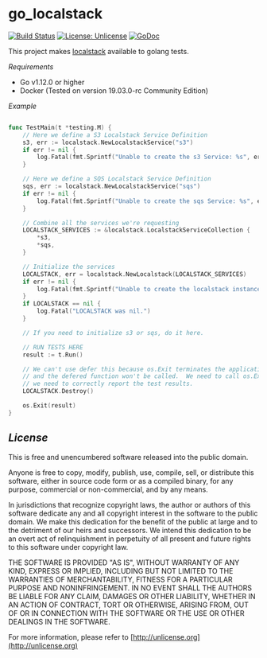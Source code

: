 go_localstack
===

[![Build Status](https://travis-ci.org/mitchelldavis/go_localstack.svg?branch=master)](https://travis-ci.org/mitchelldavis/go_localstack)
[![License: Unlicense](https://img.shields.io/badge/license-Unlicense-blue.svg)](http://unlicense.org/)
[![GoDoc](https://godoc.org/github.com/mitchelldavis/go_localstack/pkg/localstack?status.svg)](https://godoc.org/github.com/mitchelldavis/go_localstack/pkg/localstack)

This project makes [localstack](https://github.com/localstack/localstack) available to golang tests.

*Requirements*

- Go v1.12.0 or higher
- Docker (Tested on version 19.03.0-rc Community Edition)

*Example*

```go

func TestMain(t *testing.M) {
    // Here we define a S3 Localstack Service Definition
    s3, err := localstack.NewLocalstackService("s3")
    if err != nil {
        log.Fatal(fmt.Sprintf("Unable to create the s3 Service: %s", err))
    }

    // Here we define a SQS Localstack Service Definition
    sqs, err := localstack.NewLocalstackService("sqs")
    if err != nil {
        log.Fatal(fmt.Sprintf("Unable to create the sqs Service: %s", err))
    }

    // Combine all the services we're requesting
    LOCALSTACK_SERVICES := &localstack.LocalstackServiceCollection {
        *s3,
        *sqs,
    }

    // Initialize the services
    LOCALSTACK, err = localstack.NewLocalstack(LOCALSTACK_SERVICES)
    if err != nil {
        log.Fatal(fmt.Sprintf("Unable to create the localstack instance: %s", err))
    }
    if LOCALSTACK == nil {
        log.Fatal("LOCALSTACK was nil.")
    }

    // If you need to initialize s3 or sqs, do it here.

    // RUN TESTS HERE
    result := t.Run()

    // We can't use defer this because os.Exit terminates the application in place
    // and the defered function won't be called.  We need to call os.Exit because
    // we need to correctly report the test results.
    LOCALSTACK.Destroy()

    os.Exit(result)
}
```

*License*
---

This is free and unencumbered software released into the public domain.

Anyone is free to copy, modify, publish, use, compile, sell, or
distribute this software, either in source code form or as a compiled
binary, for any purpose, commercial or non-commercial, and by any
means.

In jurisdictions that recognize copyright laws, the author or authors
of this software dedicate any and all copyright interest in the
software to the public domain. We make this dedication for the benefit
of the public at large and to the detriment of our heirs and
successors. We intend this dedication to be an overt act of
relinquishment in perpetuity of all present and future rights to this
software under copyright law.

THE SOFTWARE IS PROVIDED "AS IS", WITHOUT WARRANTY OF ANY KIND,
EXPRESS OR IMPLIED, INCLUDING BUT NOT LIMITED TO THE WARRANTIES OF
MERCHANTABILITY, FITNESS FOR A PARTICULAR PURPOSE AND NONINFRINGEMENT.
IN NO EVENT SHALL THE AUTHORS BE LIABLE FOR ANY CLAIM, DAMAGES OR
OTHER LIABILITY, WHETHER IN AN ACTION OF CONTRACT, TORT OR OTHERWISE,
ARISING FROM, OUT OF OR IN CONNECTION WITH THE SOFTWARE OR THE USE OR
OTHER DEALINGS IN THE SOFTWARE.

For more information, please refer to [http://unlicense.org](http://unlicense.org)
